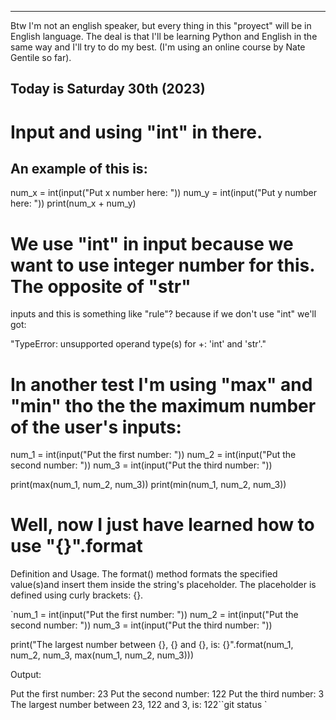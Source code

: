 -------------------------------------------------------------------------------------------------
Btw I'm not an english speaker, but every thing in this "proyect" will be in English language.
The deal is that I'll be learning Python and English in the same way and I'll try to do my best. 
(I'm using an online course by Nate Gentile so far).

Today is Saturday 30th (2023)
-------------------------------------------------------------------------------------------------

# Input and using "int" in there.

## An example of this is:

num_x = int(input("Put x number here: "))
num_y = int(input("Put y number here: "))
print(num_x + num_y)

# We use "int" in input because we want to use integer number for this. The opposite of "str"
inputs and this is something like "rule"? because if we don't use "int" we'll got:

"TypeError: unsupported operand type(s) for +: 'int' and 'str'." 

# In another test I'm using "max" and "min" tho the the maximum number of the user's inputs:

num_1 = int(input("Put the first number: "))
num_2 = int(input("Put the second number: "))
num_3 = int(input("Put the third number: "))

print(max(num_1, num_2, num_3))
print(min(num_1, num_2, num_3))

# Well, now I just have learned how to use "{}".format

Definition and Usage. The format() method formats the specified value(s)and insert them inside
the string's placeholder. The placeholder is defined using curly brackets: {}.

`num_1 = int(input("Put the first number: "))
num_2 = int(input("Put the second number: "))
num_3 = int(input("Put the third number: "))

print("The largest number between {}, {} and {}, is: {}".format(num_1, num_2, num_3, 
                                                                max(num_1, num_2, num_3)))

Output:

  Put the first number: 23
  Put the second number: 122
  Put the third number: 3
  The largest number between 23, 122 and 3, is: 122``git status
  `










